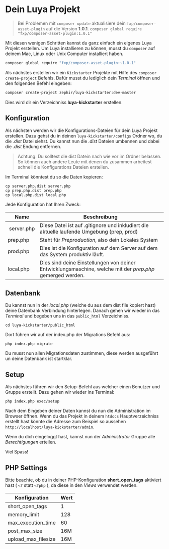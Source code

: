 Dein Luya Projekt
=================

> Bei Problemen mit `composer update` aktualisiere dein `fxp/composer-asset-plugin` auf die Version **1.0.1**. `composer global require "fxp/composer-asset-plugin:1.0.1"`

Mit diesen wenigen Schritten kannst du ganz einfach ein eigenes Luya Projekt erstellen. Um Luya installieren zu können, musst du `composer` auf deinem Mac, Linux oder Unix Computer installiert haben.

```sh
composer global require "fxp/composer-asset-plugin:~1.0.1"
```

Als nächstes erstellen wir ein `Kickstarter` Projekte mit Hilfe des `composer create-project` Befehls. Dafür musst du lediglich dein *Terminal* öffnen und den folgenden Befehl eingeben:

```sh
composer create-project zephir/luya-kickstarter:dev-master 
```

Dies wird dir ein Verzeichniss **luya-kickstarter** erstellen.


Konfiguration
-------------
Als nächsten werden wir die Konfigurations-Dateien für dein Luya Projekt erstellen. Dazu gehst du in deinen `luya-kickstarter/configs` Ordner wo, du die *.dist* Datei siehst.
Du kannst nun die *.dist* Dateien umbennen und dabei die *.dist* Endung entfernen.

> Achtung: Du solltest die dist Datein nach wie vor im Ordner belassen. So können auch andere Leute mit denen du zusammen arbeitest schnell die Konfigurations Dateien erstellen.

Im Terminal könntest du so die Daten kopieren:
```
cp server.php.dist server.php
cp prep.php.dist prep.php
cp local.php.dist local.php
```

Jede Konfiguration hat Ihren Zweck:

| Name          | Beschreibung
| --------      | -------------
| server.php    | Diese Datei ist auf .gitignore und inkludiert die aktuelle laufende Umgebung (prep, prod)
| prep.php      | Steht für *Preproduction*, also dein Lokales System
| prod.php      | Dies ist die Konfiguration auf dem Server auf dem das System produktiv läuft.
| local.php     | Dies sind deine Einstellungen von deiner Entwicklungsmaschine, welche mit der *prep.php* gemerged werden.

Datenbank
----------
Du kannst nun in der *local.php* (welche du aus dem dist file kopiert hast) deine Datenbank Verbindung hinterlegen. Danach gehen wir wieder in das *Terminal* und begeben uns in das `public_html` Verzeichniss.
```
cd luya-kickstarter/public_html
```
Dort führen wir auf der index.php der Migrations Befehl aus:
```
php index.php migrate
```
Du musst nun allen Migrationsdaten zustimmen, diese werden ausgeführt un deine Datenbank ist startklar.

Setup
-----
Als nächstes führen wir den Setup-Befehl aus welcher einen Benutzer und Gruppe erstellt. Dazu gehen wir wieder ins Terminal:
```
php index.php exec/setup
```
Nach dem Eingeben deiner Daten kannst du nun die Administration im Browser öffnen. Wenn du das Projekt in deinem `htdocs` Hauptverzeichniss erstellt hast könnte die Adresse zum Beispiel so aussehen `http://localhost/luya-kickstarter/admin`.

Wenn du dich eingeloggt hast, kannst nun der *Administrator* Gruppe alle *Berechtigungen* erteilen.

Viel Spass!

PHP Settings
------------

Bitte beachte, ob du in deiner PHP-Konfiguration **short_open_tags** aktiviert hast ( `<?` statt `<?php` ), da diese in den *Views* verwendet werden.

|Konfiguration |Wert
|--- |----
|short_open_tags | 1
|memory_limit |128
|max_execution_time|60
|post_max_size|16M
|upload_max_filesize|16M